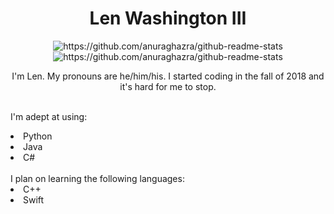 <div><h1 align="center">Len Washington III</h1>

<p align="center">
  <img align="center" src="https://github-readme-stats.vercel.app/api?username=lwashington3&show_icons=true&count_private=true&show_border=false&include_all_commits=true&theme=tokyonight&custom_title=Len Washington III's GitHub Stats" alt="https://github.com/anuraghazra/github-readme-stats"/>
  <br>
  <img align="center" src="https://github-readme-stats.vercel.app/api/top-langs/?username=lwashington3&layout=compact&theme=tokyonight" alt="https://github.com/anuraghazra/github-readme-stats"/>
</p>

<p align="center">
I'm Len. My pronouns are he/him/his. I started coding in the fall of 2018 and it's hard for me to stop. 
  
<br>I'm adept at using:
  <uo>
    <li>Python</li>
    <li>Java</li>
    <li>C#</li>
  </uo>
<br>I plan on learning the following languages:
  <uo>
    <li>C++</li>
    <li>Swift</li>
  </uo>
</p>
  
  
  
<!--
Here are some ideas to get you started:

- 🔭 I’m currently working on ...
- 🌱 I’m currently learning ...
- 👯 I’m looking to collaborate on ...
- 🤔 I’m looking for help with ...
- 💬 Ask me about ...
- 📫 How to reach me: ...
- ⚡ Fun fact: ...
-->
